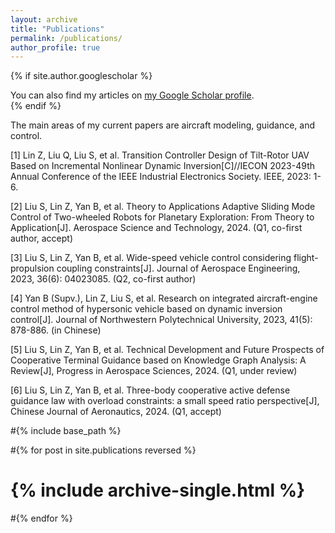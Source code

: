 ```yaml
---
layout: archive
title: "Publications"
permalink: /publications/
author_profile: true
---
```


{% if site.author.googlescholar %}
  <div class="wordwrap">You can also find my articles on <a href="{{site.author.googlescholar}}">my Google Scholar profile</a>.</div>
{% endif %}

The main areas of my current papers are aircraft modeling, guidance, and control.

[1]	Lin Z, Liu Q, Liu S, et al. Transition Controller Design of Tilt-Rotor UAV Based on Incremental Nonlinear Dynamic Inversion[C]//IECON 2023-49th Annual Conference of the IEEE Industrial Electronics Society. IEEE, 2023: 1-6.

[2]	Liu S, Lin Z, Yan B, et al. Theory to Applications Adaptive Sliding Mode Control of Two-wheeled Robots for Planetary Exploration: From Theory to Application[J]. Aerospace Science and Technology, 2024. (Q1, co-first author, accept)

[3]	Liu S, Lin Z, Yan B, et al. Wide-speed vehicle control considering flight-propulsion coupling constraints[J]. Journal of Aerospace Engineering, 2023, 36(6): 04023085. (Q2, co-first author)

[4]	Yan B (Supv.), Lin Z, Liu S, et al. Research on integrated aircraft-engine control method of hypersonic vehicle based on dynamic inversion control[J]. Journal of Northwestern Polytechnical University, 2023, 41(5): 878-886. (in Chinese)

[5]	Liu S, Lin Z, Yan B, et al. Technical Development and Future Prospects of Cooperative Terminal Guidance based on Knowledge Graph  Analysis: A Review[J], Progress in Aerospace Sciences, 2024. (Q1, under review)

[6]	Liu S, Lin Z, Yan B, et al. Three-body cooperative active defense guidance law with overload constraints: a small speed ratio perspective[J], Chinese Journal of Aeronautics, 2024. (Q1, accept)










#{% include base_path %}

#{% for post in site.publications reversed %}
#  {% include archive-single.html %}
#{% endfor %}
